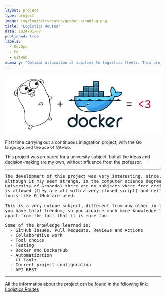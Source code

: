 ```yaml
---
layout: project
type: project
image: img/logisticsroutes/gopher-standing.png
title: "Logistics Routes"
date: 2024-01-07
published: true
labels:
  - DevOps
  - Go
  - GitHub
summary: "Optimal allocation of supplies to logistics fleets. This project is a free idea for the Virtual Infrastructure subject at UGR"
---
```


<img class="img-fluid" src="../img/logisticsroutes/logistic-header.png">

First time carrying out a continuous integration project, with the Go language and the use of GitHub.

This project was prepared for a university subject, but all the ideas and decision-making are my own, without influence from the professor.

<hr>

<pre>
The development of this project was very interesting, since, 
although it may seem strange, in the computer science degree (at the 
University of Granada) there are no subjects where free decision-making 
is allowed (they are all with a very closed script) and neither
tools like GitHub are used.

This is a very unique subject, different from any other in the degree, where 
you have total freedom, so you acquire much more knowledge than in any other, 
apart from the fact that it is more fun.

Some of the knowledge learned is:
  - GitHub Issues, Pull Requests, Reviews and Actions
  - Collaborative work
  - Tool choice
  - Testing
  - Docker and DockerHub
  - Automatization
  - CI Tools
  - Correct project configuration
  - API REST
</pre>

<hr>

All the information about the project can be found in the following link: <a href="https://github.com/danieeeld2/LogisticsRoutes"><i class="large github icon "></i>Logistics Routes</a>
